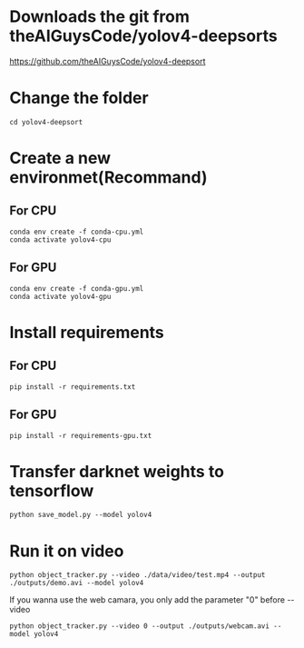 Downloads the git from theAIGuysCode/yolov4-deepsorts
====
https://github.com/theAIGuysCode/yolov4-deepsort

Change the folder
====
    cd yolov4-deepsort

Create a new environmet(Recommand)
====
## For CPU
    conda env create -f conda-cpu.yml
    conda activate yolov4-cpu

## For GPU
    conda env create -f conda-gpu.yml
    conda activate yolov4-gpu
    
Install requirements
====
## For CPU
    pip install -r requirements.txt
    
## For GPU
    pip install -r requirements-gpu.txt
    
Transfer darknet weights to tensorflow
====
    python save_model.py --model yolov4 

Run it on video
====
    python object_tracker.py --video ./data/video/test.mp4 --output ./outputs/demo.avi --model yolov4

If you wanna use the web camara, you only add the parameter "0" before --video

    python object_tracker.py --video 0 --output ./outputs/webcam.avi --model yolov4

